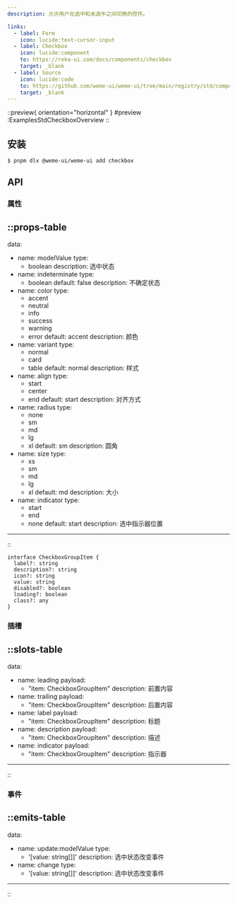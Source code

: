 ```yaml
---
description: 允许用户在选中和未选中之间切换的控件。

links:
  - label: Form
    icon: lucide:text-cursor-input
  - label: Checkbox
    icon: lucide:component
    to: https://reka-ui.com/docs/components/checkbox
    target: _blank
  - label: Source
    icon: lucide:code
    to: https://github.com/weme-ui/weme-ui/tree/main/registry/std/components/checkbox
    target: _blank
---
```


::preview{ orientation="horizontal" }
#preview
:ExamplesStdCheckboxOverview
::

## 安装

```shell [Terminal]
$ pnpm dlx @weme-ui/weme-ui add checkbox
```

## API

### 属性

::props-table
---
data:
  - name: modelValue
    type:
      - boolean
    description: 选中状态
  - name: indeterminate
    type:
      - boolean
    default: false
    description: 不确定状态
  - name: color
    type:
      - accent
      - neutral
      - info
      - success
      - warning
      - error
    default: accent
    description: 颜色
  - name: variant
    type:
      - normal
      - card
      - table
    default: normal
    description: 样式
  - name: align
    type:
      - start
      - center
      - end
    default: start
    description: 对齐方式
  - name: radius
    type:
      - none
      - sm
      - md
      - lg
      - xl
    default: sm
    description: 圆角
  - name: size
    type:
      - xs
      - sm
      - md
      - lg
      - xl
    default: md
    description: 大小
  - name: indicator
    type:
      - start
      - end
      - none
    default: start
    description: 选中指示器位置
---
::

```ts[CheckboxGroupItem]
interface CheckboxGroupItem {
  label?: string
  description?: string
  icon?: string
  value: string
  disabled?: boolean
  loading?: boolean
  class?: any
}
```

### 插槽

::slots-table
---
data:
  - name: leading
    payload:
      - "item: CheckboxGroupItem"
    description: 前置内容
  - name: trailing
    payload:
      - "item: CheckboxGroupItem"
    description: 后置内容
  - name: label
    payload:
      - "item: CheckboxGroupItem"
    description: 标题
  - name: description
    payload:
      - "item: CheckboxGroupItem"
    description: 描述
  - name: indicator
    payload:
      - "item: CheckboxGroupItem"
    description: 指示器
---
::

### 事件

::emits-table
---
data:
  - name: update:modelValue
    type:
      - '[value: string[]]'
    description: 选中状态改变事件
  - name: change
    type:
      - '[value: string[]]'
    description: 选中状态改变事件
---
::
